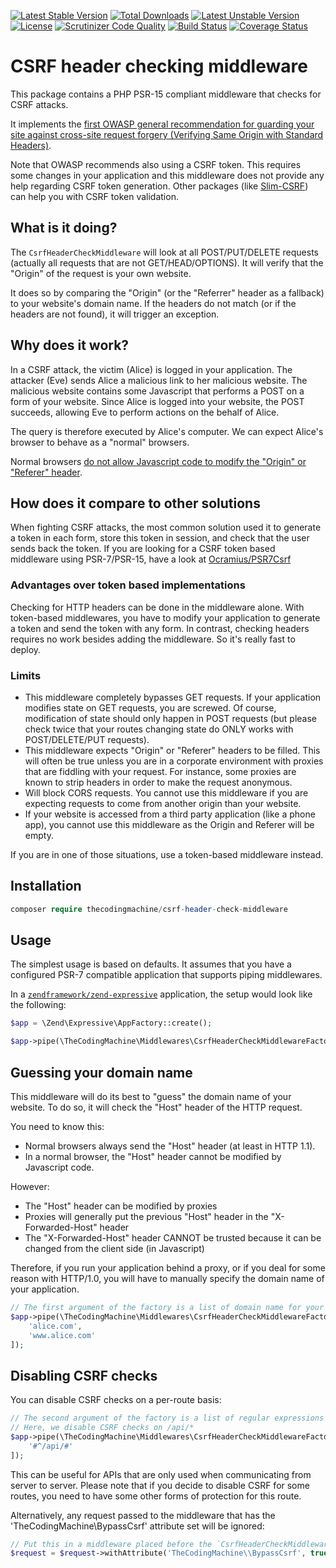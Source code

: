 [![Latest Stable Version](https://poser.pugx.org/thecodingmachine/csrf-header-check-middleware/v/stable)](https://packagist.org/packages/thecodingmachine/csrf-header-check-middleware)
[![Total Downloads](https://poser.pugx.org/thecodingmachine/csrf-header-check-middleware/downloads)](https://packagist.org/packages/thecodingmachine/csrf-header-check-middleware)
[![Latest Unstable Version](https://poser.pugx.org/thecodingmachine/csrf-header-check-middleware/v/unstable)](https://packagist.org/packages/thecodingmachine/csrf-header-check-middleware)
[![License](https://poser.pugx.org/thecodingmachine/csrf-header-check-middleware/license)](https://packagist.org/packages/thecodingmachine/csrf-header-check-middleware)
[![Scrutinizer Code Quality](https://scrutinizer-ci.com/g/thecodingmachine/csrf-header-check-middleware/badges/quality-score.png?b=master)](https://scrutinizer-ci.com/g/thecodingmachine/csrf-header-check-middleware/?branch=master)
[![Build Status](https://travis-ci.org/thecodingmachine/csrf-header-check-middleware.svg?branch=master)](https://travis-ci.org/thecodingmachine/csrf-header-check-middleware)
[![Coverage Status](https://coveralls.io/repos/thecodingmachine/csrf-header-check-middleware/badge.svg?branch=master&service=github)](https://coveralls.io/github/thecodingmachine/csrf-header-check-middleware?branch=master)

# CSRF header checking middleware

This package contains a PHP PSR-15 compliant middleware that checks for CSRF attacks.

It implements the [first OWASP general recommendation for guarding your site against cross-site request forgery (Verifying Same Origin with Standard Headers)](https://www.owasp.org/index.php/Cross-Site_Request_Forgery_(CSRF)_Prevention_Cheat_Sheet).

Note that OWASP recommends also using a CSRF token. This requires some changes in your application and this middleware does not provide any help regarding CSRF token generation.
Other packages (like [Slim-CSRF](https://github.com/slimphp/Slim-Csrf)) can help you with CSRF token validation.

What is it doing?
-----------------

The `CsrfHeaderCheckMiddleware` will look at all POST/PUT/DELETE requests (actually all requests that are not GET/HEAD/OPTIONS).
It will verify that the "Origin" of the request is your own website.

It does so by comparing the "Origin" (or the "Referrer" header as a fallback) to your website's domain name.
If the headers do not match (or if the headers are not found), it will trigger an exception.

Why does it work?
-----------------

In a CSRF attack, the victim (Alice) is logged in your application.
The attacker (Eve) sends Alice a malicious link to her malicious website. The malicious website contains some Javascript that performs a POST on a form of your website. Since Alice is logged into your website, the POST succeeds, allowing Eve to perform actions on the behalf of Alice.

The query is therefore executed by Alice's computer. We can expect Alice's browser to behave as a "normal" browsers.

Normal browsers [do not allow Javascript code to modify the "Origin" or "Referer" header](https://developer.mozilla.org/en-US/docs/Glossary/Forbidden_header_name).

How does it compare to other solutions
--------------------------------------

When fighting CSRF attacks, the most common solution used it to generate a token in each form, store this token in session, and check that the user sends back the token.
If you are looking for a CSRF token based middleware using PSR-7/PSR-15, have a look at [Ocramius/PSR7Csrf](https://github.com/Ocramius/PSR7Csrf/)

### Advantages over token based implementations

Checking for HTTP headers can be done in the middleware alone.
With token-based middlewares, you have to modify your application to generate a token and send the token with any form. In contrast, checking headers requires no work besides adding the middleware. So it's really fast to deploy.

### Limits

- This middleware completely bypasses GET requests. If your application modifies state on GET requests, you are screwed. Of course, modification of state should only happen in POST requests (but please check twice that your routes changing state do ONLY works with POST/DELETE/PUT requests).
- This middleware expects "Origin" or "Referer" headers to be filled. This will often be true unless you are in a corporate environment with proxies that are fiddling with your request. For instance, some proxies are known to strip headers in order to make the request anonymous.
- Will block CORS requests. You cannot use this middleware if you are expecting requests to come from another origin than your website.
- If your website is accessed from a third party application (like a phone app), you cannot use this middleware as the Origin and Referer will be empty.

If you are in one of those situations, use a token-based middleware instead.

Installation
------------

```php
composer require thecodingmachine/csrf-header-check-middleware
```

Usage
-----

The simplest usage is based on defaults. It assumes that you have
a configured PSR-7 compatible application that supports piping
middlewares.

In a [`zendframework/zend-expressive`](https://github.com/zendframework/zend-expressive)
application, the setup would look like the following:

```php
$app = \Zend\Expressive\AppFactory::create();

$app->pipe(\TheCodingMachine\Middlewares\CsrfHeaderCheckMiddlewareFactory::createDefault();
```

Guessing your domain name
-------------------------

This middleware will do its best to "guess" the domain name of your website. To do so, it will check the "Host" header of the HTTP request.

You need to know this:

- Normal browsers always send the "Host" header (at least in HTTP 1.1).
- In a normal browser, the "Host" header cannot be modified by Javascript code.

However:

- The "Host" header can be modified by proxies
- Proxies will generally put the previous "Host" header in the "X-Forwarded-Host" header
- The "X-Forwarded-Host" header CANNOT be trusted because it can be changed from the client side (in Javascript)

Therefore, if you run your application behind a proxy, or if you deal for some reason with HTTP/1.0, you will have to manually specify the domain name of your application.

```php
// The first argument of the factory is a list of domain name for your application.
$app->pipe(\TheCodingMachine\Middlewares\CsrfHeaderCheckMiddlewareFactory::createDefault([
    'alice.com',
    'www.alice.com'
]);
```

Disabling CSRF checks
---------------------

You can disable CSRF checks on a per-route basis:

```php
// The second argument of the factory is a list of regular expressions that will be matched on the path.
// Here, we disable CSRF checks on /api/*
$app->pipe(\TheCodingMachine\Middlewares\CsrfHeaderCheckMiddlewareFactory::createDefault([], [
    '#^/api/#'
]);
```

This can be useful for APIs that are only used when communicating from server to server. Please note that if you decide to disable CSRF for some routes, you need to have some other forms of protection for this route.

Alternatively, any request passed to the middleware that has the 'TheCodingMachine\BypassCsrf' attribute set will be ignored:

```php
// Put this in a middleware placed before the `CsrfHeaderCheckMiddleware` to disable it.
$request = $request->withAttribute('TheCodingMachine\\BypassCsrf', true);
```
